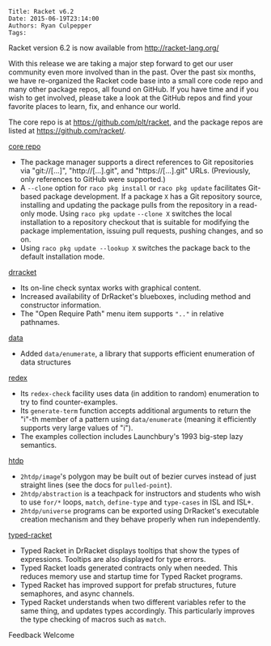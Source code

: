     Title: Racket v6.2
    Date: 2015-06-19T23:14:00
    Authors: Ryan Culpepper
    Tags:

Racket version 6.2 is now available from <http://racket-lang.org/>

With this release we are taking a major step forward to get our user
community even more involved than in the past. Over the past six
months, we have re-organized the Racket code base into a small core
code repo and many other package repos, all found on GitHub. If you
have time and if you wish to get involved, please take a look at the
GitHub repos and find your favorite places to learn, fix, and enhance
our world.

The core repo is at <https://github.com/plt/racket>, and the package repos are listed at <https://github.com/racket/>.

[core repo](https://github.com/racket/racket)

* The package manager supports a direct references to Git repositories
  via "git://[...]", "http://[...].git", and "https://[...].git"
  URLs. (Previously, only references to GitHub were supported.)
* A `--clone` option for `raco pkg install` or `raco pkg update`
  facilitates Git-based package development. If a package `X` has a
  Git repository source, installing and updating the package pulls
  from the repository in a read-only mode. Using `raco pkg update`
  `--clone X` switches the local installation to a repository checkout
  that is suitable for modifying the package implementation, issuing
  pull requests, pushing changes, and so on.
* Using `raco pkg update --lookup X` switches the package back to the
  default installation mode.

[drracket](https://github.com/racket/drracket)

* Its on-line check syntax works with graphical content.
* Increased availability of DrRacket's blueboxes, including method and constructor information.
* The "Open Require Path" menu item supports `".."` in relative pathnames.

[data](https://github.com/racket/data)

* Added `data/enumerate`, a library that supports efficient enumeration of data structures

[redex](https://github.com/racket/redex)

* Its `redex-check` facility uses data (in addition to random) enumeration to try to find counter-examples.
* Its `generate-term` function accepts additional arguments to return
    the "i"-th member of a pattern using `data/enumerate` (meaning it
    efficiently supports very large values of "i").
* The examples collection includes Launchbury's 1993 big-step lazy semantics.

[htdp](https://github.com/racket/htdp)

* `2htdp/image`'s polygon may be built out of bezier curves instead of just straight lines (see the docs for `pulled-point`).
* `2htdp/abstraction` is a teachpack for instructors and students who
    wish to use `for/*` loops, `match`, `define-type` and `type-cases`
    in ISL and ISL+.
* `2htdp/universe` programs can be exported using DrRacket's
  executable creation mechanism and they behave properly when run
  independently.

[typed-racket](https://github.com/racket/typed-racket)

* Typed Racket in DrRacket displays tooltips that show the types of
  expressions. Tooltips are also displayed for type errors.
* Typed Racket loads generated contracts only when needed. This
  reduces memory use and startup time for Typed Racket programs.
* Typed Racket has improved support for prefab structures, future
  semaphores, and async channels.
* Typed Racket understands when two different variables refer to the
  same thing, and updates types accordingly. This particularly
  improves the type checking of macros such as `match`.


Feedback Welcome
